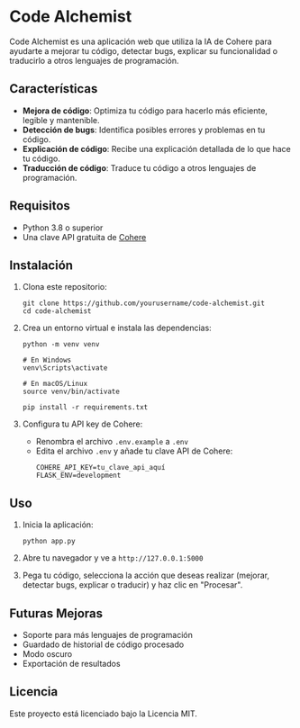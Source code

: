 # Code Alchemist

Code Alchemist es una aplicación web que utiliza la IA de Cohere para ayudarte a mejorar tu código, detectar bugs, explicar su funcionalidad o traducirlo a otros lenguajes de programación.

## Características

- **Mejora de código**: Optimiza tu código para hacerlo más eficiente, legible y mantenible.
- **Detección de bugs**: Identifica posibles errores y problemas en tu código.
- **Explicación de código**: Recibe una explicación detallada de lo que hace tu código.
- **Traducción de código**: Traduce tu código a otros lenguajes de programación.

## Requisitos

- Python 3.8 o superior
- Una clave API gratuita de [Cohere](https://cohere.com/)

## Instalación

1. Clona este repositorio:
   ```
   git clone https://github.com/yourusername/code-alchemist.git
   cd code-alchemist
   ```

2. Crea un entorno virtual e instala las dependencias:
   ```
   python -m venv venv
   
   # En Windows
   venv\Scripts\activate
   
   # En macOS/Linux
   source venv/bin/activate
   
   pip install -r requirements.txt
   ```

3. Configura tu API key de Cohere:
   - Renombra el archivo `.env.example` a `.env`
   - Edita el archivo `.env` y añade tu clave API de Cohere:
     ```
     COHERE_API_KEY=tu_clave_api_aquí
     FLASK_ENV=development
     ```

## Uso

1. Inicia la aplicación:
   ```
   python app.py
   ```

2. Abre tu navegador y ve a `http://127.0.0.1:5000`

3. Pega tu código, selecciona la acción que deseas realizar (mejorar, detectar bugs, explicar o traducir) y haz clic en "Procesar".

## Futuras Mejoras

- Soporte para más lenguajes de programación
- Guardado de historial de código procesado
- Modo oscuro
- Exportación de resultados

## Licencia

Este proyecto está licenciado bajo la Licencia MIT. 